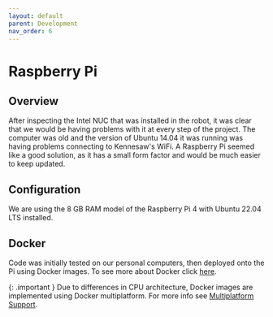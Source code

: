 ```yaml
---
layout: default
parent: Development
nav_order: 6
---
```


# Raspberry Pi

## Overview
After inspecting the Intel NUC that was installed in the robot, it was clear that we would be having problems with it at every step of the project.
The computer was old and the version of Ubuntu 14.04 it was running was having problems connecting to Kennesaw's WiFi.
A Raspberry Pi seemed like a good solution, as it has a small form factor and would be much easier to keep updated.

## Configuration
We are using the 8 GB RAM model of the Raspberry Pi 4 with Ubuntu 22.04 LTS installed.

## Docker
Code was initially tested on our personal computers, then deployed onto the Pi using Docker images. To see more about Docker click [here](docker).

{: .important }
Due to differences in CPU architecture, Docker images are implemented using Docker multiplatform. For more info see [Multiplatform Support](github-actions#multiplatform-support).


